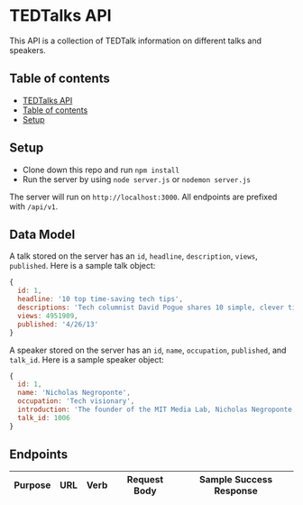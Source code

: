 # TEDTalks API

This API is a collection of TEDTalk information on different talks and speakers.

## Table of contents


<!--ts-->
   * [TEDTalks API](#tedtalks-api)
   * [Table of contents](#table-of-contents)
   * [Setup](#setup)
<!--te-->

## Setup

* Clone down this repo and run `npm install`
* Run the server by using `node server.js` or `nodemon server.js`

The server will run on `http://localhost:3000`. All endpoints are prefixed with `/api/v1`.

## Data Model

A talk stored on the server has an `id`, `headline`, `description`, `views`, `published`. Here is a sample talk object:

```js
{
  id: 1,
  headline: '10 top time-saving tech tips',
  descriptions: 'Tech columnist David Pogue shares 10 simple, clever tips for computer, web, smartphone and camera users. And yes, you may know a few of these already -- but there's probably at least one you don't.',
  views: 4951909,
  published: '4/26/13'
}
```

A speaker stored on the server has an `id`, `name`, `occupation`, `published`, and `talk_id`. Here is a sample speaker object:

```js
{
  id: 1,
  name: 'Nicholas Negroponte',
  occupation: 'Tech visionary',
  introduction: 'The founder of the MIT Media Lab, Nicholas Negroponte pushed the edge of the information revolution as an inventor, thinker and angel investor. He's the driving force behind One Laptop per Child, building computers for children in the developing world.'
  talk_id: 1006
}
```

## Endpoints

| Purpose | URL | Verb | Request Body | Sample Success Response |
|----|----|----|----|----|

